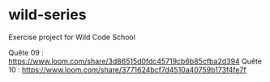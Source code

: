 # wild-series
Exercise project for Wild Code School

Quête 09 : https://www.loom.com/share/3d86515d0fdc45719cb6b85cfba2d394
Quête 10 : https://www.loom.com/share/3771624bcf7d4510a40759b173f4fe7f
